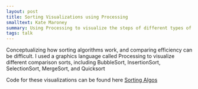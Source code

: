 ```yaml
---
layout: post
title: Sorting Visualizations using Processing
smalltext: Kate Maroney
summary: Using Processing to visualize the steps of different types of sorting algorithms
tags: talk
---
```


Conceptualizing how sorting algorithms work, and comparing efficiency can be difficult. I used a graphics language called Processing to visualize different comparison sorts, including BubbleSort, InsertionSort, SelectionSort, MergeSort, and Quicksort

Code for these visualizations can be found here
[Sorting Algos](https://github.com/katemaroney/Sorting)
